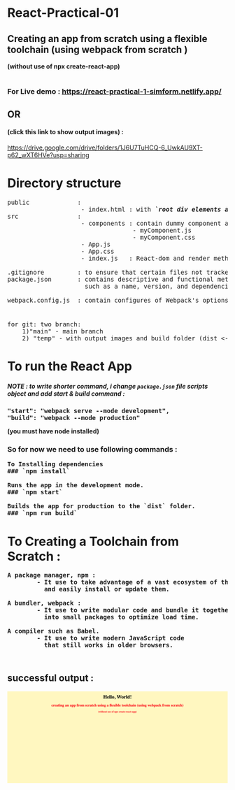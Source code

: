 # React-Practical-01 
## Creating an app from scratch using a flexible toolchain (using webpack from scratch ) 
<p> <b>(without use of npx create-react-app)</b> </p>

#

### For Live demo : https://react-practical-1-simform.netlify.app/
## OR 
#### (click this link to show output images) : 
https://drive.google.com/drive/folders/1J6U7TuHCQ-6_UwkAU9XT-p62_wXT6HVe?usp=sharing
#


# Directory structure
<pre>
public             : 
                    - index.html : with <b><i>`root div elements and bundle.js script`</i></b>
src                : 
                    - components : contain dummy component and it's css.
                                  - myComponent.js
                                  - myComponent.css
                    - App.js     
                    - App.css 
                    - index.js   : React-dom and render method 
                    
.gitignore         : to ensure that certain files not tracked by Git
package.json       : contains descriptive and functional metadata about a project, 
                     such as a name, version, and dependencies
                     
webpack.config.js  : contain configures of Webpack's options. (webpack option setup)
</pre>

#

<pre>
for git: two branch:
    1)"main" - main branch 
    2) "temp" - with output images and build folder (dist <- folder name)
</pre>
#

# To run the React App 

##### NOTE : to write shorter command, i change <b>`package.json`<b> file scripts object and add start & build command :
<pre>
"start": "webpack serve --mode development",
"build": "webpack --mode production"
</pre>

(you must have node installed)

### So for now we need to use following commands :

<pre>
To Installing dependencies
### `npm install`

Runs the app in the development mode.
### `npm start`

Builds the app for production to the `dist` folder.
### `npm run build`
</pre>
#


# To Creating a Toolchain from Scratch :
<pre>
A package manager, npm :
        - It use to take advantage of a vast ecosystem of third-party packages, 
          and easily install or update them.
        
A bundler, webpack :
        - It use to write modular code and bundle it together 
          into small packages to optimize load time.
        
A compiler such as Babel. 
        - It use to write modern JavaScript code 
          that still works in older browsers.
        
</pre>

#

## successful output :
<img src="https://github.com/chetankochiyaniya/React-Practical-01/blob/1bc41710e820a05ac267028a572330b4fb2f6b74/output/react-app.png" alt="Practical Output Image" >
